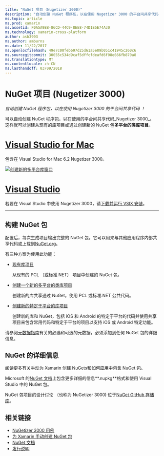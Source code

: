 ```yaml
---
title: "NuGet 项目 (Nugetizer 3000)"
description: "自动创建 NuGet 程序包，以在使用 Nugetizer 3000 的平台间共享代码 ！"
ms.topic: article
ms.prod: xamarin
ms.assetid: F0A5A9BB-86CD-44C9-8EE8-74D1E5E74A30
ms.technology: xamarin-cross-platform
author: asb3993
ms.author: amburns
ms.date: 11/22/2017
ms.openlocfilehash: 49e7c00feb697d25d61a5e09b051c41945c260c6
ms.sourcegitcommit: 30055c534d9caf5dffcfdeafd6f08e666fb870a8
ms.translationtype: MT
ms.contentlocale: zh-CN
ms.lasthandoff: 03/09/2018
---
```

# <a name="nuget-projects-nugetizer-3000"></a>NuGet 项目 (Nugetizer 3000)

_自动创建 NuGet 程序包，以在使用 Nugetizer 3000 的平台间共享代码 ！_

可以自动创建 NuGet 程序包，以在使用的平台间共享代码_Nugetizer 3000_。 这样就可以创建从现有的库项目或通过创建新的 NuGet 包**多平台的类库项目**。

# <a name="visual-studio-for-mactabvsmac"></a>[Visual Studio for Mac](#tab/vsmac)

包含在 Visual Studio for Mac 6.2 Nugetizer 3000。

[![](images/mulitplatform-library-sml.png "创建新的多平台库窗口")](images/mulitplatform-library.png#lightbox)

# <a name="visual-studiotabvswin"></a>[Visual Studio](#tab/vswin)

若要在 Visual Studio 中使用 Nugetizer 3000，请[下载并运行 VSIX 安装](http://bit.ly/nugetizer-2017)。

-----

## <a name="building-nuget-packages"></a>构建 NuGet 包

配置后，每次生成项目输出完整的 NuGet 包，它可以用来与其他应用程序内部共享代码或上载到[NuGet.org](https://www.nuget.org)。

有三种方案为使用此功能：

- [现有库项目](existing-library.md)

  从现有的 PCL （或标准.NET） 项目中创建的 NuGet 包。

- [创建一个新的多平台的类库项目](single-codebase.md)

  创建新的库共享通过 NuGet，使用 PCL 或标准.NET 公共代码。

- [创建新的特定于平台的库项目](platform-specific.md)

  创建新的库和 NuGet，包括 iOS 和 Android 的特定于平台的代码并使用共享项目来包含常用代码和特定于平台的项目以支持 iOS 或 Android 特定功能。

请参阅[元数据指南](metadata.md)有关的必选和可选的元数据，必须添加到任何 NuGet 包的详细信息。


## <a name="further-nuget-information"></a>NuGet 的详细信息

阅读更多有关[手动为 Xamarin 创建 NuGets](~/cross-platform/app-fundamentals/nuget-manual.md)和如何[应用中包含 NuGet 包](https://docs.microsoft.com/visualstudio/mac/nuget-walkthrough)。

Microsoft 的[NuGet 文档](https://docs.microsoft.com/nuget/)上包含更多详细的信息**.nupkg**格式和使用 Visual Studio 中的 NuGet 包。

NuGet 包项目的设计讨论 （也称为 NuGetizer 3000) 位于[NuGet GitHub 存储库](https://github.com/NuGet/Home/wiki/NuGetizer-3000)。


## <a name="related-links"></a>相关链接

- [NuGetizer 3000 用例](https://github.com/NuGet/Home/wiki/NuGetizer-Core-Scenarios)
- [为 Xamarin 手动创建 NuGet 包](~/cross-platform/app-fundamentals/nuget-manual.md)
- [NuGet 文档](https://docs.microsoft.com/nuget/)
- [发行说明](https://developer.xamarin.com/releases/studio/xamarin.studio_6.2/xamarin.studio_6.2/#NuGetizer_3000)
